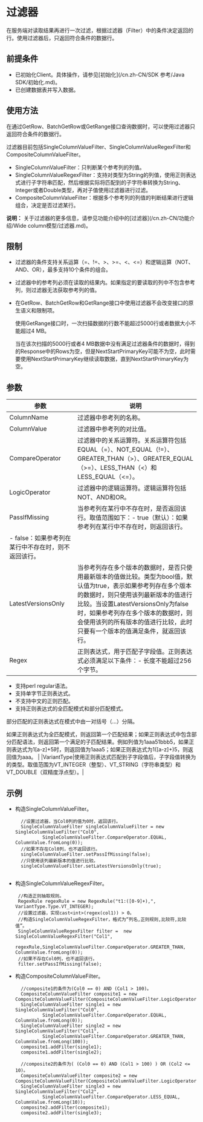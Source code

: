 # 过滤器

在服务端对读取结果再进行一次过滤，根据过滤器（Filter）中的条件决定返回的行。使用过滤器后，只返回符合条件的数据行。

## 前提条件

-   已初始化Client。具体操作，请参见[初始化](/cn.zh-CN/SDK 参考/Java SDK/初始化.md)。
-   已创建数据表并写入数据。

## 使用方法

在通过GetRow、BatchGetRow或GetRange接口查询数据时，可以使用过滤器只返回符合条件的数据行。

过滤器目前包括SingleColumnValueFilter、SingleColumnValueRegexFilter和CompositeColumnValueFilter。

-   SingleColumnValueFilter：只判断某个参考列的列值。
-   SingleColumnValueRegexFilter：支持对类型为String的列值，使用正则表达式进行子字符串匹配，然后根据实际将匹配到的子字符串转换为String、Integer或者Double类型，再对子值使用过滤器进行过滤。
-   CompositeColumnValueFilter：根据多个参考列的列值的判断结果进行逻辑组合，决定是否过滤某行。

**说明：** 关于过滤器的更多信息，请参见功能介绍中的[过滤器](/cn.zh-CN/功能介绍/Wide column模型/过滤器.md)。

## 限制

-   过滤器的条件支持关系运算（=、!=、\>、\>=、<、<=）和逻辑运算（NOT、AND、OR），最多支持10个条件的组合。
-   过滤器中的参考列必须在读取的结果内。如果指定的要读取的列中不包含参考列，则过滤器无法获取参考列的值。
-   在GetRow、BatchGetRow和GetRange接口中使用过滤器不会改变接口的原生语义和限制项。

    使用GetRange接口时，一次扫描数据的行数不能超过5000行或者数据大小不能超过4 MB。

    当在该次扫描的5000行或者4 MB数据中没有满足过滤器条件的数据时，得到的Response中的Rows为空，但是NextStartPrimaryKey可能不为空，此时需要使用NextStartPrimaryKey继续读取数据，直到NextStartPrimaryKey为空。


## 参数

|参数|说明|
|--|--|
|ColumnName|过滤器中参考列的名称。|
|ColumnValue|过滤器中参考列的对比值。|
|CompareOperator|过滤器中的关系运算符。关系运算符包括EQUAL（=）、NOT\_EQUAL（!=）、GREATER\_THAN（\>）、GREATER\_EQUAL（\>=）、LESS\_THAN（<）和LESS\_EQUAL（<=）。 |
|LogicOperator|过滤器中的逻辑运算符。逻辑运算符包括NOT、AND和OR。 |
|PassIfMissing|当参考列在某行中不存在时，是否返回该行。取值范围如下：-   true（默认）：如果参考列在某行中不存在时，则返回该行。
-   false：如果参考列在某行中不存在时，则不返回该行。 |
|LatestVersionsOnly|当参考列存在多个版本的数据时，是否只使用最新版本的值做比较。类型为bool值，默认值为true，表示如果参考列存在多个版本的数据时，则只使用该列最新版本的值进行比较。当设置LatestVersionsOnly为false时，如果参考列存在多个版本的数据时，则会使用该列的所有版本的值进行比较，此时只要有一个版本的值满足条件，就返回该行。 |
|Regex|正则表达式，用于匹配子字段值。正则表达式必须满足以下条件：-   长度不能超过256个字节。
-   支持perl regular语法。
-   支持单字节正则表达式。
-   不支持中文的正则匹配。
-   支持正则表达式的全匹配模式和部分匹配模式。

部分匹配的正则表达式在模式中由一对括号（…）分隔。

如果正则表达式为全匹配模式，则返回第一个匹配结果；如果正则表达式中包含部分匹配语法，则返回第一个满足的子匹配结果。例如列值为1aaa51bbb5，如果正则表达式为1\[a-z\]+5时，则返回值为1aaa5；如果正则表达式为1\(\[a-z\]+\)5，则返回值为aaa。 |
|VariantType|使用正则表达式匹配到子字段值后，子字段值转换为的类型。取值范围为VT\_INTEGER（整型）、VT\_STRING（字符串类型）和VT\_DOUBLE（双精度浮点型）。|

## 示例

-   构造SingleColumnValueFilter。

    ```
      //设置过滤器，当Col0列的值为0时，返回该行。
      SingleColumnValueFilter singleColumnValueFilter = new SingleColumnValueFilter("Col0",
              SingleColumnValueFilter.CompareOperator.EQUAL, ColumnValue.fromLong(0));
      //如果不存在Col0列，也不返回该行。
      singleColumnValueFilter.setPassIfMissing(false);
      //只使用该列最新版本的值进行比较。
      singleColumnValueFilter.setLatestVersionsOnly(true);
                        
    ```

-   构造SingleColumnValueRegexFilter。

    ```
     //构造正则抽取规则。
     RegexRule regexRule = new RegexRule("t1:([0-9]+),", VariantType.Type.VT_INTEGER);
     //设置过滤器，实现cast<int>(regex(col1)) > 0。
     //构造SingleColumnValueRegexFilter，格式为“列名,正则规则,比较符,比较值”。
     SingleColumnValueRegexFilter filter =  new SingleColumnValueRegexFilter("Col1",
         regexRule,SingleColumnValueFilter.CompareOperator.GREATER_THAN, ColumnValue.fromLong(0));
     //如果不存在Col0列，也不返回该行。
     filter.setPassIfMissing(false);
    ```

-   构造CompositeColumnValueFilter。

    ```
      //composite1的条件为(Col0 == 0) AND (Col1 > 100)。
      CompositeColumnValueFilter composite1 = new CompositeColumnValueFilter(CompositeColumnValueFilter.LogicOperator.AND);
      SingleColumnValueFilter single1 = new SingleColumnValueFilter("Col0",
              SingleColumnValueFilter.CompareOperator.EQUAL, ColumnValue.fromLong(0));
      SingleColumnValueFilter single2 = new SingleColumnValueFilter("Col1",
              SingleColumnValueFilter.CompareOperator.GREATER_THAN, ColumnValue.fromLong(100));
      composite1.addFilter(single1);
      composite1.addFilter(single2);
    
      //composite2的条件为( (Col0 == 0) AND (Col1 > 100) ) OR (Col2 <= 10)。
      CompositeColumnValueFilter composite2 = new CompositeColumnValueFilter(CompositeColumnValueFilter.LogicOperator.OR);
      SingleColumnValueFilter single3 = new SingleColumnValueFilter("Col2",
              SingleColumnValueFilter.CompareOperator.LESS_EQUAL, ColumnValue.fromLong(10));
      composite2.addFilter(composite1);
      composite2.addFilter(single3);                   
    ```


